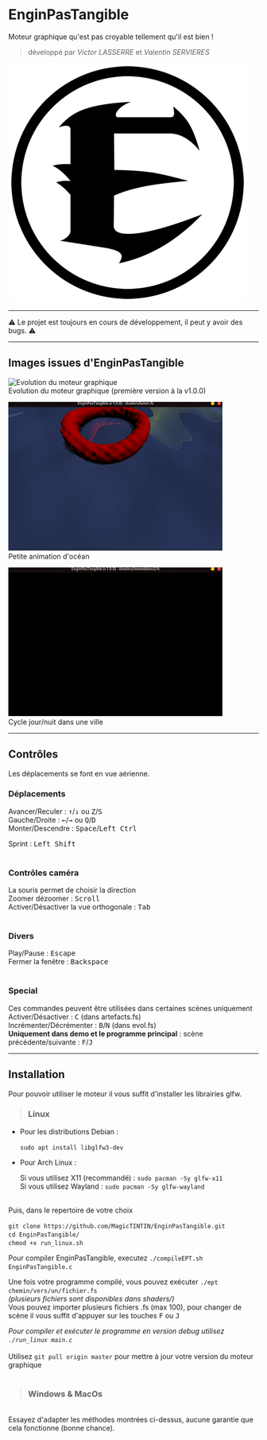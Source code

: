 
# EnginPasTangible

Moteur graphique qu'est pas croyable tellement qu'il est bien !<br>
> développé par *Victor LASSERRE* et *Valentin SERVIERES*

![Logo d'EnginPasTangible](./assets/icon.png)

---
⚠️ Le projet est toujours en cours de développement, il peut y avoir des bugs. ⚠️

---
## Images issues d'EnginPasTangible

![Evolution du moteur graphique](./screenshots/evolutionEPT.gif)<br>
Evolution du moteur graphique (première version à la v1.0.0)

![Ocean](./screenshots/mer.gif)<br>
Petite animation d'océan

![Ville](./screenshots/journuitmegavillev0.1.2.gif)<br>
Cycle jour/nuit dans une ville

---
## Contrôles
Les déplacements se font en vue aérienne.<br>

### Déplacements
Avancer/Reculer : <kbd>&uarr;</kbd>/<kbd>&darr;</kbd> ou <kbd>Z</kbd>/<kbd>S</kbd><br>
Gauche/Droite : <kbd>&larr;</kbd>/<kbd>&rarr;</kbd> ou <kbd>Q</kbd>/<kbd>D</kbd><br>
Monter/Descendre : <kbd>Space</kbd>/<kbd>Left Ctrl</kbd><br>

Sprint : <kbd>Left Shift</kbd><br>
<br>

### Contrôles caméra
La souris permet de choisir la direction<br>
Zoomer dézoomer : <kbd>Scroll</kbd><br>
Activer/Désactiver la vue orthogonale : <kbd>Tab</kbd><br>
<br>
### Divers
Play/Pause : <kbd>Escape</kbd><br>
Fermer la fenêtre : <kbd>Backspace</kbd><br>
<br>

### Special
Ces commandes peuvent être utilisées dans certaines scènes uniquement
Activer/Désactiver : <kbd>C</kbd> (dans artefacts.fs)<br>
Incrémenter/Décrémenter : <kbd>B</kbd>/<kbd>N</kbd> (dans evol.fs)<br>
<b>Uniquement dans demo et le programme principal</b> : scène précédente/suivante : <kbd>F</kbd>/<kbd>J</kbd>

---

## Installation


Pour pouvoir utiliser le moteur il vous suffit d'installer les librairies glfw.
> ### Linux

* Pour les distributions Debian :
  
  `sudo apt install libglfw3-dev`
* Pour Arch Linux :
  
  Si vous utilisez X11 (recommandé) : `sudo pacman -Sy glfw-x11`<br>
  Si vous utilisez Wayland : `sudo pacman -Sy glfw-wayland`


<br>
Puis, dans le repertoire de votre choix

`git clone https://github.com/MagicTINTIN/EnginPasTangible.git`<br>
`cd EnginPasTangible/`<br>
`chmod +x run_linux.sh`

Pour compiler EnginPasTangible, executez `./compileEPT.sh EnginPasTangible.c`

Une fois votre programme compilé, vous pouvez exécuter `./ept chemin/vers/un/fichier.fs`<br>
*(plusieurs fichiers sont disponibles dans shaders/)*<br>
Vous pouvez importer plusieurs fichiers .fs (max 100), pour changer de scène il vous suffit d'appuyer sur les touches <kbd>F</kbd> ou <kbd>J</kbd>

*Pour compiler et exécuter le programme en version debug utilisez `./run_linux main.c`*
<br><br>
Utilisez `git pull origin master` pour mettre à jour votre version du moteur graphique
<br><br>

> ### Windows & MacOs

<br>
Essayez d'adapter les méthodes montrées ci-dessus, aucune garantie que cela fonctionne (bonne chance).